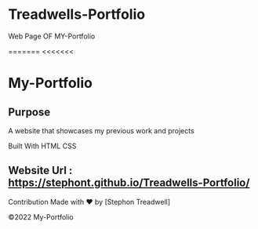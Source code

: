 # Treadwells-Portfolio

Web Page OF MY-Portfolio

======= <<<<<<<

# My-Portfolio

## Purpose

A website that showcases my previous work and projects

Built With HTML CSS

## Website Url : https://stephont.github.io/Treadwells-Portfolio/

Contribution Made with ❤️ by [Stephon Treadwell]

©️2022 My-Portfolio

